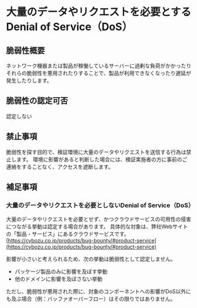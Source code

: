 # 大量のデータやリクエストを必要とするDenial of Service（DoS）

## 脆弱性概要
ネットワーク機器または製品が稼働しているサーバーに過剰な負荷がかかったりそれらの脆弱性を悪用されたりすることで、製品が利用できなくなったり遅延が発生したりします。

## 脆弱性の認定可否
認定しない

## 禁止事項
脆弱性を探す目的で、検証環境に大量のデータやリクエストを送信する行為は禁止します。 
環境に影響があると判断した場合には、検証実施者の方に事前のご連絡をすることなく、アクセスを遮断します。

## 補足事項
### 大量のデータやリクエストを必要としないDenial of Service（DoS）
大量のデータやリクエストを必要とせず、かつクラウドサービスの可用性の侵害につながる挙動は認定する場合があります。
具体的な対象は、弊社Webサイトの「製品・サービス」にあるクラウドサービスです。  
[https://cybozu.co.jp/products/bug-bounty/#product-service](https://cybozu.co.jp/products/bug-bounty/#product-service)

影響が小さいと考えられるため、次の挙動は脆弱性として認定しません。
* パッケージ製品のみに影響を及ぼす挙動
* 他のドメインに影響を及ぼさない挙動

ただし、脆弱性が悪用された際に、対象のコンポーネントへの影響がDoS以外にも及ぶ場合（例：バッファオーバーフロー）はその限りではありません。
